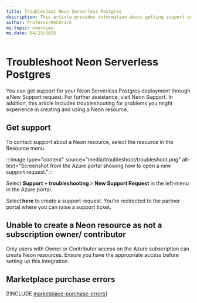 ```yaml
---
title: Troubleshoot Neon Serverless Postgres
description: This article provides information about getting support and troubleshooting Neon Serverless Postgres (Preview).
author: ProfessorKendrick
ms.topic: overview
ms.date: 04/23/2025
---
```


# Troubleshoot Neon Serverless Postgres

You can get support for your Neon Serverless Postgres deployment through a New Support request. For further assistance, visit Neon Support. In addition, this article includes troubleshooting for problems you might experience in creating and using a Neon resource. 

## Get support 

To contact support about a Neon resource, select the resource in the Resource menu. 

   :::image type="content" source="media/troubleshoot/troubleshoot.png" alt-text="Screenshot from the Azure portal showing how to open a new support request.":::

Select **Support + troubleshooting** > **New Support Request** in the left-menu in the Azure portal.

Select **here** to create a support request. You're redirected to the partner portal where you can raise a support ticket.

## Unable to create a Neon resource as not a subscription owner/ contributor

Only users with Owner or Contributor access on the Azure subscription can create Neon resources. Ensure you have the appropriate access before setting up this integration.

## Marketplace purchase errors

[!INCLUDE [marketplace-purchase-errors](../includes/marketplace-purchase-errors.md)]